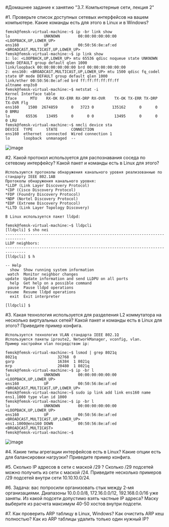 #Домашнее задание к занятию "3.7. Компьютерные сети, лекция 2"

#1. Проверьте список доступных сетевых интерфейсов на вашем компьютере. Какие команды есть для этого в Linux и в Windows?
    
    femsk@femsk-virtual-machine:~$ ip -br link show
    lo               UNKNOWN        00:00:00:00:00:00 <LOOPBACK,UP,LOWER_UP>
    ens160           UP             00:50:56:8e:af:ed <BROADCAST,MULTICAST,UP,LOWER_UP>
    femsk@femsk-virtual-machine:~$ ip link show
    1: lo: <LOOPBACK,UP,LOWER_UP> mtu 65536 qdisc noqueue state UNKNOWN mode DEFAULT group default qlen 1000
    link/loopback 00:00:00:00:00:00 brd 00:00:00:00:00:00
    2: ens160: <BROADCAST,MULTICAST,UP,LOWER_UP> mtu 1500 qdisc fq_codel state UP mode DEFAULT group default qlen 1000
    link/ether 00:50:56:8e:af:ed brd ff:ff:ff:ff:ff:ff
    altname enp3s0
    femsk@femsk-virtual-machine:~$ netstat -i
    Kernel Interface table
    Iface      MTU    RX-OK RX-ERR RX-DRP RX-OVR    TX-OK TX-ERR TX-DRP TX-OVR Flg
    ens160    1500  2674859      0   3723 0        135162      0      0      0 BMRU
    lo       65536    13495      0      0 0         13495      0      0      0 LRU
    femsk@femsk-virtual-machine:~$ nmcli device sta
    DEVICE  TYPE      STATE      CONNECTION
    ens160  ethernet  connected  Wired connection 1
    lo      loopback  unmanaged  --

![image](https://user-images.githubusercontent.com/104899352/176841383-4df004cb-67d9-4133-8616-be39cff85884.png)

#2. Какой протокол используется для распознавания соседа по сетевому интерфейсу? Какой пакет и команды есть в Linux для этого?

    Используются протоколы обнаружения канального уровня реализованные по стандарту IEEE 802.1AB
    Протоколы обнаружения канального уровня:
    *LLDP (Link Layer Discovery Protocol)
    *CDP (Cisco Discovery Protocol)
    *FDP (Foundry Discovery Protocol)
    *NDP (Nortel Discovery Protocol)
    *EDP (Extreme Discovery Protocol)
    *LLTD (Link Layer Topology Discovery)
    
    В Linux используется пакет lldpd:
    
    femsk@femsk-virtual-machine:~$ lldpcli
    [lldpcli] $ sho nei
    -------------------------------------------------------------------------------
    LLDP neighbors:
    -------------------------------------------------------------------------------
    [lldpcli] $ h

    -- Help
      show  Show running system information
     watch  Monitor neighbor changes
    update  Update information and send LLDPU on all ports
      help  Get help on a possible command
     pause  Pause lldpd operations
    resume  Resume lldpd operations
      exit  Exit interpreter

    [lldpcli] $


#3. Какая технология используется для разделения L2 коммутатора на несколько виртуальных сетей? Какой пакет и команды есть в Linux для этого? Приведите пример конфига.

    Используется технология VLAN стандарта IEEE 802.1Q
    Используются пакеты iproute2, NetworkManager, vconfig, vlan.
    Пример настройки vlan посредством ip:
    
    femsk@femsk-virtual-machine:~$ lsmod | grep 8021q
    8021q                  32768  0
    garp                   16384  1 8021q
    mrp                    20480  1 8021q
    femsk@femsk-virtual-machine:~$ ip -br l
    lo               UNKNOWN        00:00:00:00:00:00 <LOOPBACK,UP,LOWER_UP>
    ens160           UP             00:50:56:8e:af:ed <BROADCAST,MULTICAST,UP,LOWER_UP>
    femsk@femsk-virtual-machine:~$ sudo ip link add link ens160 name ens1.1000 type vlan id 1000
    femsk@femsk-virtual-machine:~$ ip -br l
    lo               UNKNOWN        00:00:00:00:00:00 <LOOPBACK,UP,LOWER_UP>
    ens160           UP             00:50:56:8e:af:ed <BROADCAST,MULTICAST,UP,LOWER_UP>
    ens1.1000@ens160 DOWN           00:50:56:8e:af:ed <BROADCAST,MULTICAST>
    femsk@femsk-virtual-machine:~$

![image](https://user-images.githubusercontent.com/104899352/176846494-19d13236-5638-466a-b11d-62419e56434b.png)



#4. Какие типы агрегации интерфейсов есть в Linux? Какие опции есть для балансировки нагрузки? Приведите пример конфига.


#5. Сколько IP адресов в сети с маской /29 ? Сколько /29 подсетей можно получить из сети с маской /24. Приведите несколько примеров /29 подсетей внутри сети 10.10.10.0/24.


#6. Задача: вас попросили организовать стык между 2-мя организациями. Диапазоны 10.0.0.0/8, 172.16.0.0/12, 192.168.0.0/16 уже заняты. Из какой подсети допустимо взять частные IP адреса? Маску выберите из расчета максимум 40-50 хостов внутри подсети.


#7. Как проверить ARP таблицу в Linux, Windows? Как очистить ARP кеш полностью? Как из ARP таблицы удалить только один нужный IP?



